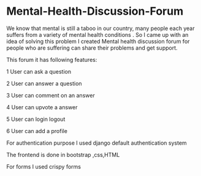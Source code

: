 # Mental-Health-Discussion-Forum
We know that mental is still a taboo in our country, many people each year suffers from a variety of mental health conditions . So I came up with an idea of solving this problem I created Mental health discussion forum for people who are suffering can share their problems and get support. 

This forum it has following features:
 
 1 User can ask a question
 
 2 User can answer a question
 
 3 User can comment on an answer
 
 4 User can upvote a answer
 
 5 User can login logout
 
 6 User can add a profile

For authentication purpose I used django default authentication system

The frontend is done in bootstrap ,css,HTML

For forms I used crispy forms

